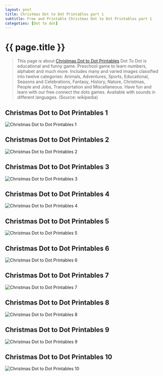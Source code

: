 ```yaml
---
layout: post
title: Christmas Dot to Dot Printables part 1
subtitle: Free and Printable Christmas Dot to Dot Printables part 1
categoties: [Dot to dot]
---
```

{{ page.title }}
================
> This page is about [Christmas Dot to Dot Printables](https://hoanghabelle.github.io/) Dot To Dot is educational and funny game. Preschool game to learn numbers, alphabet and much more. Includes many and varied images classified into twelve categories: Animals, Adventures, Sports, Educational, Seasons and Celebrations, Fantasy, History, Nature, Christmas, People and Jobs, Transportation and Miscellaneous. Have fun and learn with our free connect the dots games. Available with sounds in different languages. (Source: wikipedia)

## Christmas Dot to Dot Printables 1
![Christmas Dot to Dot Printables 1](https://hoanghabelle.github.io/images/christmas-dot-to-dot-printables%20(1).jpg "Christmas Dot to Dot Printables 1")

## Christmas Dot to Dot Printables 2
![Christmas Dot to Dot Printables 2](https://hoanghabelle.github.io/images/Christmas-Dot-to-Dot-Printables%20(2).jpg "Christmas Dot to Dot Printables 2")

## Christmas Dot to Dot Printables 3
![Christmas Dot to Dot Printables 3](https://hoanghabelle.github.io/images/Christmas-Dot-to-Dot-Printables%20(3).jpg "Christmas Dot to Dot Printables 3")

## Christmas Dot to Dot Printables 4
![Christmas Dot to Dot Printables 4](https://hoanghabelle.github.io/images/Christmas-Dot-to-Dot-Printables%20(4).jpg "Christmas Dot to Dot Printables 4")

<script async src="//pagead2.googlesyndication.com/pagead/js/adsbygoogle.js"></script><ins class="adsbygoogle" style="display:block" data-ad-format="fluid" data-ad-layout-key="-8i+1w-dq+e9+ft" data-ad-client="ca-pub-6753140515841889" data-ad-slot="6190446671"></ins> <script> (adsbygoogle = window.adsbygoogle || []).push({}); </script>

## Christmas Dot to Dot Printables 5
![Christmas Dot to Dot Printables 5](https://hoanghabelle.github.io/images/Christmas-Dot-to-Dot-Printables%20(5).jpg "Christmas Dot to Dot Printables 5")

## Christmas Dot to Dot Printables 6
![Christmas Dot to Dot Printables 6](https://hoanghabelle.github.io/images/Christmas-Dot-to-Dot-Printables%20(6).jpg "Christmas Dot to Dot Printables 6")

## Christmas Dot to Dot Printables 7
![Christmas Dot to Dot Printables 7](https://hoanghabelle.github.io/images/Christmas-Dot-to-Dot-Printables%20(7).jpg "Christmas Dot to Dot Printables 7")

## Christmas Dot to Dot Printables 8
![Christmas Dot to Dot Printables 8](https://hoanghabelle.github.io/images/Christmas-Dot-to-Dot-Printables%20(8).jpg "Christmas Dot to Dot Printables 8")

<script async src="//pagead2.googlesyndication.com/pagead/js/adsbygoogle.js"></script><ins class="adsbygoogle" style="display:block" data-ad-format="fluid" data-ad-layout-key="-8i+1w-dq+e9+ft" data-ad-client="ca-pub-6753140515841889" data-ad-slot="6190446671"></ins> <script> (adsbygoogle = window.adsbygoogle || []).push({}); </script>

## Christmas Dot to Dot Printables 9
![Christmas Dot to Dot Printables 9](https://hoanghabelle.github.io/images/Christmas-Dot-to-Dot-Printables%20(9).jpg "Christmas Dot to Dot Printables 9")

## Christmas Dot to Dot Printables 10
![Christmas Dot to Dot Printables 10](https://hoanghabelle.github.io/images/Christmas-Dot-to-Dot-Printables%20(10).jpg "Christmas Dot to Dot Printables 10")

